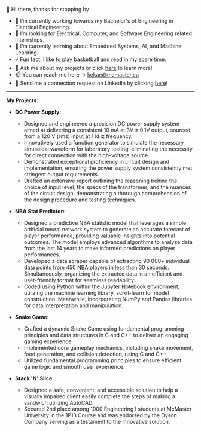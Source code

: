 👋 Hi there, thanks for stopping by

- 🔭 I’m currently working towards my Bachelor's of Engineering in Electrical Engineering. 
- 👯 I’m looking for Electrical, Computer, and Software Engineering related internships.
- 🌱 I’m currently learning about Embedded Systems, AI, and Machine Learning. 
- ⚡ Fun fact: I like to play basketball and read in my spare time.
- 💬 Ask me about my projects or click [here](https://erionkeka.com) to learn more!
- 📫 You can reach me here -> kekae@mcmaster.ca
- 🚀 Send me a connection request on LinkedIn by clicking [here](https://www.linkedin.com/in/erionkeka/)!

--------------------------------------------------------------------------------------------------------------------------------------------------------------------------------------------------------
  
**My Projects:** 

- **DC Power Supply:**
  
  -  Designed and engineered a precision DC power supply system aimed at delivering a consistent 10 mA at 3V ± 0.1V output, sourced from a 120 V (rms) input at 1 kHz frequency.
  -  Innovatively used a function generator to simulate the necessary sinusoidal waveform for laboratory testing, eliminating the necessity for direct connection with the high-voltage source.
  -  Demonstrated exceptional proficiency in circuit design and implementation, ensuring the power supply system consistently met stringent output requirements.
  -  Drafted an extensive report outlining the reasoning behind the choice of input level, the specs of the transformer, and the nuances of the circuit design, demonstrating a thorough comprehension of the design procedure and testing techniques.

- **NBA Stat Predictor:**
  - Designed a predictive NBA statistic model that leverages a simple artificial neural network system to generate an accurate forecast of player performance, providing valuable insights into potential outcomes. The model employs advanced algorithms to analyze data from the last 14 years to make informed predictions on player performances.
  - Developed a data scraper capable of extracting 90 000+ individual data points from 450 NBA players in less than 30 seconds. Simultaneously, organizing the extracted data in an efficient and user-friendly format for seamless readability.
  - Coded using Python within the Jupyter Notebook environment, utilizing the machine learning library, scikit-learn for model construction. Meanwhile, incorporating NumPy and Pandas libraries for data interpretation and manipulation.
  
- **Snake Game:**
  - Crafted a dynamic Snake Game using fundamental programming principles and data structures in C and C++ to deliver an engaging gaming experience.
  - Implemented core gameplay mechanics, including snake movement, food generation, and collision detection, using C and C++.
  - Utilized fundamental programming principles to ensure efficient game logic and smooth user experience.
 
- **Stack 'N' Slice:**
  - Designed a safe, convenient, and accessible solution to help a visually impaired client easily complete the steps of making a sandwich utilizing AutoCAD.
  - Secured 2nd place among 1000 Engineering I students at McMaster University in the 1P13 Course and was endorsed by the Dyson Company serving as a testament to the innovative solution. 
